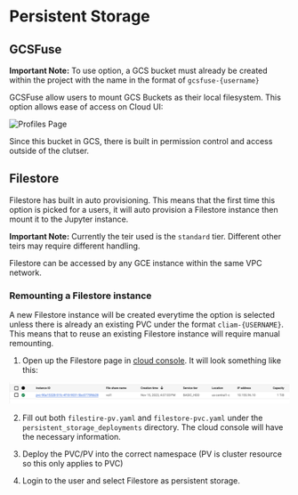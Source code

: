 # Persistent Storage

## GCSFuse

**Important Note:** To use option, a GCS bucket must already be created within the project with the name in the format of `gcsfuse-{username}`

GCSFuse allow users to mount GCS Buckets as their local filesystem. This option allows ease of access on Cloud UI:

![Profiles Page](images/gcs_bucket.png)

Since this bucket in GCS, there is built in permission control and access outside of the clutser.

## Filestore

Filestore has built in auto provisioning. This means that the first time this option is picked for a users, it will auto provision a Filestore instance then mount it to the Jupyter instance.

**Important Note:** Currently the teir used is the `standard` tier. Different other teirs may require different handling.

Filestore can be accessed by any GCE instance within the same VPC network.

### Remounting a Filestore instance

A new Filestore instance will be created everytime the option is selected unless there is already an existing PVC under the format `cliam-{USERNAME}`. This means that to reuse an existing Filestore instance will require manual remounting.

1. Open up the Filestore page in [cloud console](https://console.cloud.google.com/filestore/instances). It will look something like this:

![Filestore instance](images/filestore_instance_screenshot.png)

2. Fill out both `filestire-pv.yaml` and `filestore-pvc.yaml` under the `persistent_storage_deployments` directory. The cloud console will have the necessary information.

3. Deploy the PVC/PV into the correct namespace (PV is cluster resource so this only applies to PVC)

4. Login to the user and select Filestore as persistent storage.